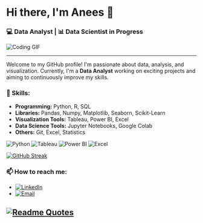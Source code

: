 # Hi there, I'm Anees 👋

### 💻 Data Analyst | 📊 Data Scientist in Progress
![Coding GIF](https://media.giphy.com/media/26tn33aiTi1jkl6H6/giphy.gif)

---

Welcome to my GitHub profile! I'm passionate about data, analysis, and visualization. Currently, I'm a **Data Analyst** working on exciting projects and aiming to continuously improve my skills. 



### 🚀 Skills:
- **Programming:** Python, R, SQL
- **Libraries:** Pandas, Numpy, Matplotlib, Seaborn, Scikit-Learn
- **Visualization Tools:** Tableau, Power BI, Excel
- **Data Science Tools:** Jupyter Notebooks, Google Colab
- **Others:** Git, Excel, Statistics


![Python](https://img.shields.io/badge/-Python-3776AB?logo=python&logoColor=white)
![Tableau](https://img.shields.io/badge/-Tableau-E97627?logo=tableau&logoColor=white)
![Power BI](https://img.shields.io/badge/-Power%20BI-F2C811?logo=power-bi&logoColor=black)
![Excel](https://img.shields.io/badge/-Excel-217346?logo=microsoft-excel&logoColor=white)

[![GitHub Streak](https://streak-stats.demolab.com?user=aneesrahmanr&theme=dark&date_format=j%20M%5B%20Y%5D)](https://git.io/streak-stats)


### 📫 How to reach me:
- [![LinkedIn](https://img.shields.io/badge/-LinkedIn-blue?style=flat&logo=linkedin)](https://www.linkedin.com/in/anees-rahman-1577a1295/)
- [![Email](https://img.shields.io/badge/-Gmail-red?style=flat&logo=gmail)](mailto:aneesrahman2019009@gmail.com)


[![Readme Quotes](https://quotes-github-readme.vercel.app/api?type=horizontal&theme=dark)](https://github.com/piyushsuthar/github-readme-quotes)
---
